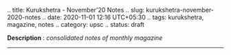 .. title: Kurukshetra - November'20 Notes
.. slug: kurukshetra-november-2020-notes
.. date: 2020-11-01 12:16 UTC+05:30
.. tags: kurukshetra, magazine, notes
.. category: upsc
.. status: draft

**Description** : *consolidated notes of monthly magazine*

***
<!-- TEASER_END -->